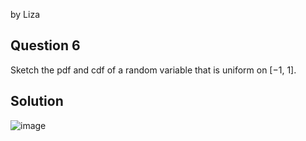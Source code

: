 by Liza

## Question 6
Sketch the pdf and cdf of a random variable that is uniform on [−1, 1].

## Solution
![image](https://github.com/user-attachments/assets/e5631969-0086-4bf3-b0d0-54d37752050f)
